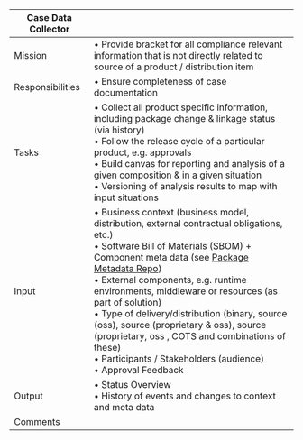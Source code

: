 | Case Data Collector         | |
| ---------------- | ------------------------------------------------ |
| Mission          | • Provide bracket for all compliance relevant information that is not directly related to source of a product / distribution item  |
| Responsibilities | • Ensure completeness of case documentation |
| Tasks            | • Collect all product specific information, including package change & linkage status (via history)<br>• Follow the release cycle of a particular product, e.g. approvals<br>• Build canvas for reporting and analysis of a given composition & in a given situation<br>• Versioning of analysis results to map with input situations |
| Input            | • Business context (business model, distribution, external contractual obligations, etc.)<br>• Software Bill of Materials (SBOM) + Component meta data (see [Package Metadata Repo](package_metadata_repository.md))<br>• External components, e.g. runtime environments, middleware or resources (as part of solution)<br>• Type of delivery/distribution (binary, source (oss), source (proprietary & oss), source (proprietary, oss , COTS and combinations of these) <br>• Participants / Stakeholders (audience)<br>• Approval Feedback  |
| Output           | • Status Overview<br>• History of events and changes to context and meta data |
| Comments         |  |